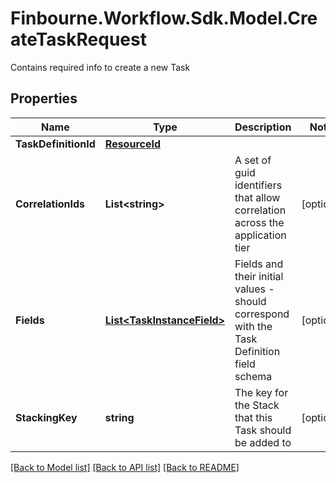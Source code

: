 # Finbourne.Workflow.Sdk.Model.CreateTaskRequest
Contains required info to create a new Task

## Properties

Name | Type | Description | Notes
------------ | ------------- | ------------- | -------------
**TaskDefinitionId** | [**ResourceId**](ResourceId.md) |  | 
**CorrelationIds** | **List&lt;string&gt;** | A set of guid identifiers that allow correlation across the application tier | [optional] 
**Fields** | [**List&lt;TaskInstanceField&gt;**](TaskInstanceField.md) | Fields and their initial values - should correspond with the Task Definition field schema | [optional] 
**StackingKey** | **string** | The key for the Stack that this Task should be added to | [optional] 

[[Back to Model list]](../README.md#documentation-for-models) [[Back to API list]](../README.md#documentation-for-api-endpoints) [[Back to README]](../README.md)

